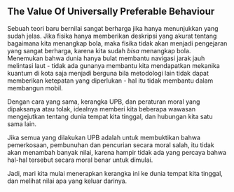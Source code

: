 ## The Value Of Universally Preferable Behaviour

Sebuah teori baru bernilai sangat berharga jika hanya menunjukkan yang sudah jelas. Jika fisika hanya memberikan deskripsi yang akurat tentang bagaimana kita menangkap bola, maka fisika tidak akan menjadi pengejaran yang sangat berharga, karena kita sudah *bisa* menangkap bola. Menemukan bahwa dunia hanya bulat membantu navigasi jarak jauh melintasi laut - tidak ada gunanya membantu kita mendapatkan mekanika kuantum di kota saja menjadi berguna bila metodologi lain tidak dapat memberikan ketepatan yang diperlukan - hal itu tidak membantu dalam membangun mobil.

Dengan cara yang sama, kerangka UPB, dan peraturan moral yang dipaksanya atau tolak, idealnya memberi kita beberapa wawasan mengejutkan tentang dunia tempat kita tinggal, dan hubungan kita satu sama lain.

Jika semua yang dilakukan UPB adalah untuk membuktikan bahwa pemerkosaan, pembunuhan dan pencurian secara moral salah, itu tidak akan menambah banyak nilai, karena hampir tidak ada yang percaya bahwa hal-hal tersebut secara moral benar untuk dimulai.

Jadi, mari kita mulai menerapkan kerangka ini ke dunia tempat kita tinggal, dan melihat nilai apa yang keluar darinya.